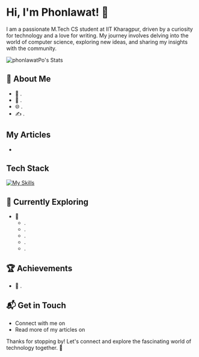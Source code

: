 # Hi, I'm Phonlawat! 🙏

I am a passionate M.Tech CS student at IIT Kharagpur, driven by a curiosity for technology and a love for writing. My journey involves delving into the world of computer science, exploring new ideas, and sharing my insights with the community.

![phonlawatPo's Stats](https://github-readme-stats.vercel.app/api?username=phonlawatPo&theme=vue-dark&show_icons=true&hide_border=true&count_private=true)

## 🚀 About Me

- 🔭 .
- 📝 .
- 🌐 .
- ✍️ .

## My Articles
- 


## Tech Stack
[![My Skills](https://skillicons.dev/icons?i=html,css,bootstrap,js,jquery)](https://skillicons.dev)

## 🌱 Currently Exploring

- 🚀 
  - .
  - .
  - .
  - .
  - .

 ## 🏆 Achievements

- 🌟 .


## 📬 Get in Touch

- Connect with me on 
- Read more of my articles on 

Thanks for stopping by! Let's connect and explore the fascinating world of technology together. 🚀



<!--

Here are some ideas to get you started:

- 🔭 I’m currently working on ...
- 🌱 I’m currently learning ...
- 👯 I’m looking to collaborate on ...
- 🤔 I’m looking for help with ...
- 💬 Ask me about ...
- 📫 How to reach me: ...
- 😄 Pronouns: ...
- ⚡ Fun fact: ...
-->
